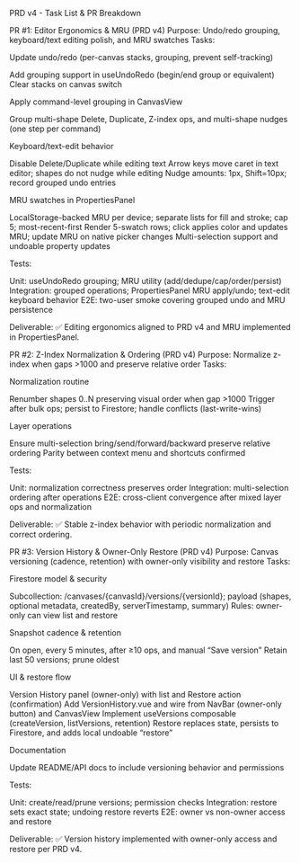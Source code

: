 PRD v4 - Task List & PR Breakdown

PR #1: Editor Ergonomics & MRU (PRD v4)
Purpose: Undo/redo grouping, keyboard/text editing polish, and MRU swatches
Tasks:

 Update undo/redo (per-canvas stacks, grouping, prevent self-tracking)
 
 Add grouping support in useUndoRedo (begin/end group or equivalent)
 Clear stacks on canvas switch
 
 
 Apply command-level grouping in CanvasView
 
 Group multi-shape Delete, Duplicate, Z-index ops, and multi-shape nudges (one step per command)
 
 
 Keyboard/text-edit behavior
 
 Disable Delete/Duplicate while editing text
 Arrow keys move caret in text editor; shapes do not nudge while editing
 Nudge amounts: 1px, Shift=10px; record grouped undo entries
 
 
 MRU swatches in PropertiesPanel
 
 LocalStorage-backed MRU per device; separate lists for fill and stroke; cap 5; most-recent-first
 Render 5-swatch rows; click applies color and updates MRU; update MRU on native picker changes
 Multi-selection support and undoable property updates
 
 
Tests:
 
 Unit: useUndoRedo grouping; MRU utility (add/dedupe/cap/order/persist)
 Integration: grouped operations; PropertiesPanel MRU apply/undo; text-edit keyboard behavior
 E2E: two-user smoke covering grouped undo and MRU persistence
 
 
Deliverable:
 ✅ Editing ergonomics aligned to PRD v4 and MRU implemented in PropertiesPanel.


PR #2: Z-Index Normalization & Ordering (PRD v4)
Purpose: Normalize z-index when gaps >1000 and preserve relative order
Tasks:

 Normalization routine
 
 Renumber shapes 0..N preserving visual order when gap >1000
 Trigger after bulk ops; persist to Firestore; handle conflicts (last-write-wins)
 
 
 Layer operations
 
 Ensure multi-selection bring/send/forward/backward preserve relative ordering
 Parity between context menu and shortcuts confirmed
 
 
Tests:
 
 Unit: normalization correctness preserves order
 Integration: multi-selection ordering after operations
 E2E: cross-client convergence after mixed layer ops and normalization
 
 
Deliverable:
 ✅ Stable z-index behavior with periodic normalization and correct ordering.


PR #3: Version History & Owner-Only Restore (PRD v4)
Purpose: Canvas versioning (cadence, retention) with owner-only visibility and restore
Tasks:
 
 Firestore model & security
 
 Subcollection: /canvases/{canvasId}/versions/{versionId}; payload (shapes, optional metadata, createdBy, serverTimestamp, summary)
 Rules: owner-only can view list and restore
 
 
 Snapshot cadence & retention
 
 On open, every 5 minutes, after ≥10 ops, and manual “Save version”
 Retain last 50 versions; prune oldest
 
 
 UI & restore flow
 
 Version History panel (owner-only) with list and Restore action (confirmation)
 Add VersionHistory.vue and wire from NavBar (owner-only button) and CanvasView
 Implement useVersions composable (createVersion, listVersions, retention)
 Restore replaces state, persists to Firestore, and adds local undoable “restore”
 
 
 Documentation
 
 Update README/API docs to include versioning behavior and permissions
 
 
Tests:
 
 Unit: create/read/prune versions; permission checks
 Integration: restore sets exact state; undoing restore reverts
 E2E: owner vs non-owner access and restore
 
 
Deliverable:
 ✅ Version history implemented with owner-only access and restore per PRD v4.
